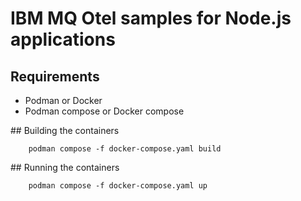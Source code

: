 # IBM MQ Otel samples for Node.js applications

## Requirements
- Podman or Docker
- Podman compose or Docker compose  

## Building the containers
```
    podman compose -f docker-compose.yaml build
```

## Running the containers
```
    podman compose -f docker-compose.yaml up
```